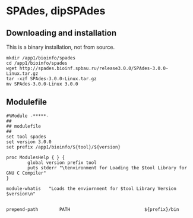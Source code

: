 # SPAdes, dipSPAdes

## Downloading and installation

This is a binary installation, not from source.
```
mkdir /app1/bioinfo/spades
cd /app1/bioinfo/spades
wget http://spades.bioinf.spbau.ru/release3.0.0/SPAdes-3.0.0-Linux.tar.gz
tar -xzf SPAdes-3.0.0-Linux.tar.gz
mv SPAdes-3.0.0-Linux 3.0.0
```

## Modulefile

```
#%Module -*****-
##
## modulefile
##
set tool spades
set version 3.0.0
set prefix /app1/bioinfo/${tool}/${version}

proc ModulesHelp { } {
        global version prefix tool
        puts stderr "\tenvironment for Loading the $tool Library for GNU C Compiler"
}

module-whatis   "Loads the enviornment for $tool Library Version $version\n"


prepend-path        PATH                            ${prefix}/bin
```
